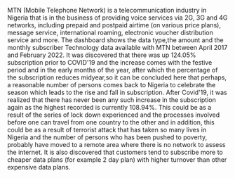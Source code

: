 MTN (Mobile Telephone Network) is a telecommunication industry in Nigeria that is in the business of providing voice services via 2G, 3G and 4G networks, including prepaid and postpaid airtime (on various price plans), message service, international roaming, electronic voucher distribution service and more. The dashboard shows the data type,the amount and the monthly subscriber Technology data available with MTN between April 2017 and February 2022. It was discovered that there was up 124.05% subscription prior to COVID'19 and the increase comes with the festive period and in the early months of the year, after which the percentage of the subscription reduces midyear,so it can be concluded here that perhaps, a reasonable number of persons comes back to Nigeria to celebrate the season which leads to the rise and fall in subscription. After Covid'19, it was realized that there has never been any such increase in the subscription again as the highest recorded is currently 108.94%. This could be as a result of the series of lock down experienced and the processes involved before one can travel from one country to the other and in addition, this could be as a result of terrorist attack that has taken so many lives in Nigeria and the number of persons who has been pushed to poverty, probably have moved to a remote area where there is no network to assess the internet. It is also discovered that customers tend to subscribe more to cheaper data plans (for example 2 day plan) with higher turnover than other expensive  data plans.
